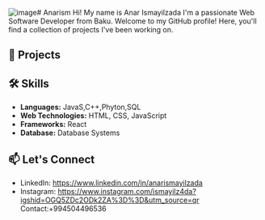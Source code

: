 ![image](https://github.com/anarism03/Anarism/assets/149605055/9d43c4b3-2852-4874-b8d8-10f9d7c15ad9)# Anarism
Hi! My name is Anar Ismayilzada
I'm a passionate Web Software Developer from Baku. Welcome to my GitHub profile! Here, you'll find a collection of projects I've been working on.

## 🚀 Projects
## 🛠️ Skills

- **Languages:** JavaS,C++,Phyton,SQL
- **Web Technologies:** HTML, CSS, JavaScript
- **Frameworks:** React
- **Database:** Database Systems
## 📫 Let's Connect

- LinkedIn: https://www.linkedin.com/in/anarismayilzada
- Instagram: https://www.instagram.com/ismayilz4da?igshid=OGQ5ZDc2ODk2ZA%3D%3D&utm_source=qr
  Contact:+994504496536
